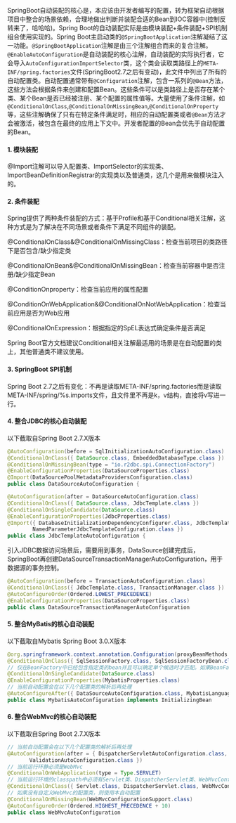 SpringBoot自动装配的核心是，本应该由开发者编写的配置，转为框架自动根据项目中整合的场景依赖，合理地做出判断并装配合适的Bean到IOC容器中(控制反转来了，哈哈哈)。Spring Boot的自动装配实际是由模块装配+条件装配+SPI机制组合使用实现的。Spring Boot主启动类的`@SpringBootApplication`注解凝结了这一功能。`@SpringBootApplication`注解是由三个注解组合而来的复合注解。`@EnableAutoConfiguration`是自动装配的核心注解，自动装配的实际执行者，它会导入`AutoConfigurationImportSelector`类，这个类会读取类路径上的`META-INF/spring.factories`文件(SpringBoot2.7之后有变动)，此文件中列出了所有的自动配置类。自动配置通常带有`@Configuration`注解，包含一系列的`@Bean`方法，这些方法会根据条件来创建和配置Bean。这些条件可以是类路径上是否存在某个类、某个Bean是否已经被注册、某个配置的属性值等。大量使用了条件注解，如`@ConditionalOnClass`,`@ConditionalOnMissingBean`,`@ConditionalOnProperty`等，这些注解确保了只有在特定条件满足时，相应的自动配置类或者`@Bean`方法才会被激活，被包含在最终的应用上下文中。开发者配置的Bean会优先于自动配置的Bean。

#### 1. 模块装配

@Import注解可以导入配置类、ImportSelector的实现类、ImportBeanDefinitionRegistrar的实现类以及普通类，这几个是用来做模块注入的。

#### 2. 条件装配

Spring提供了两种条件装配的方式：基于Profile和基于Conditional相关注解，这种方式是为了解决在不同场景或者条件下满足不同组件的装配。

@ConditionalOnClass&@ConditionalOnMissingClass：检查当前项目的类路径下是否包含/缺少指定类

@ConditionalOnBean&@ConditionalOnMissingBean：检查当前容器中是否注册/缺少指定Bean

@ConditionOnproperty：检查当前应用的属性配置

@ConditionOnWebApplication&@ConditionalOnNotWebApplication：检查当前应用是否为Web应用

@ConditionalOnExpression：根据指定的SpEL表达式确定条件是否满足

Spring Boot官方文档建议Conditional相关注解最适用的场景是在自动配置的类上，其他普通类不建议使用。

#### 3. SpringBoot SPI机制

Spring Boot 2.7之后有变化：不再是读取META-INF/spring.factories而是读取META-INF/spring/%s.imports文件，且文件里不再是k，v结构，直接将v写进一行。

#### 4. 整合JDBC的核心自动装配

以下截取自Spring Boot 2.7.X版本

```java
@AutoConfiguration(before = SqlInitializationAutoConfiguration.class)
@ConditionalOnClass({ DataSource.class, EmbeddedDatabaseType.class })
@ConditionalOnMissingBean(type = "io.r2dbc.spi.ConnectionFactory")
@EnableConfigurationProperties(DataSourceProperties.class)
@Import(DataSourcePoolMetadataProvidersConfiguration.class)
public class DataSourceAutoConfiguration {
```

```java
@AutoConfiguration(after = DataSourceAutoConfiguration.class)
@ConditionalOnClass({ DataSource.class, JdbcTemplate.class })
@ConditionalOnSingleCandidate(DataSource.class)
@EnableConfigurationProperties(JdbcProperties.class)
@Import({ DatabaseInitializationDependencyConfigurer.class, JdbcTemplateConfiguration.class,
		NamedParameterJdbcTemplateConfiguration.class })
public class JdbcTemplateAutoConfiguration {
```

引入JDBC数据访问场景后，需要用到事务，DataSource创建完成后，SpringBoot再创建DataSourceTransactionManagerAutoConfiguration，用于数据源的事务控制。

```java
@AutoConfiguration(before = TransactionAutoConfiguration.class)
@ConditionalOnClass({ JdbcTemplate.class, TransactionManager.class })
@AutoConfigureOrder(Ordered.LOWEST_PRECEDENCE)
@EnableConfigurationProperties(DataSourceProperties.class)
public class DataSourceTransactionManagerAutoConfiguration
```



#### 5. 整合MyBatis的核心自动装配

以下截取自Mybatis Spring Boot 3.0.X版本

```java
@org.springframework.context.annotation.Configuration(proxyBeanMethods = false)
@ConditionalOnClass({ SqlSessionFactory.class, SqlSessionFactoryBean.class })
// 仅在BeanFactory中已经包含指定类的bean并且可以确定单个候选时才匹配。如果BeanFactory中已经包含多个匹配的bean实例但已定义了主要候选者，条件也将匹配；基本上，如果使用定义类型自动装配一个bean将成功，则条件匹配
@ConditionalOnSingleCandidate(DataSource.class)
@EnableConfigurationProperties(MybatisProperties.class)
// 当前自动配置会在以下几个配置类的解析后再处理
@AutoConfigureAfter({ DataSourceAutoConfiguration.class, MybatisLanguageDriverAutoConfiguration.class })
public class MybatisAutoConfiguration implements InitializingBean
```

#### 6. 整合WebMvc的核心自动装配

以下截取自Spring Boot 2.7.X版本

```java
// 当前自动配置会在以下几个配置类的解析后再处理
@AutoConfiguration(after = { DispatcherServletAutoConfiguration.class, TaskExecutionAutoConfiguration.class,
       ValidationAutoConfiguration.class })
// 当前运行环静必须是WebMvc
@ConditionalOnWebApplication(type = Type.SERVLET)
// 当前运行环境的classpath中必须有Servlet类、DispatcherServlet类、WebMvcConfigurer类
@ConditionalOnClass({ Servlet.class, DispatcherServlet.class, WebMvcConfigurer.class })
// 如果没有自定义WebMvc的配置类，则使用本自动配置
@ConditionalOnMissingBean(WebMvcConfigurationSupport.class)
@AutoConfigureOrder(Ordered.HIGHEST_PRECEDENCE + 10)
public class WebMvcAutoConfiguration
```


